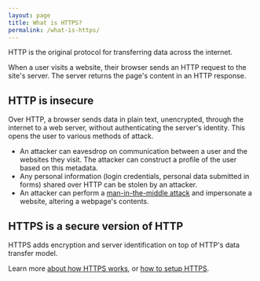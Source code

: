 ```yaml
---
layout: page
title: What is HTTPS?
permalink: /what-is-https/
---
```


HTTP is the original protocol for transferring data across the internet.

When a user visits a website, their browser sends an HTTP request to the site's server. The server returns the page's content in an HTTP response.

## HTTP is insecure

Over HTTP, a browser sends data in plain text, unencrypted, through the internet to a web server, without authenticating the server's identity. This opens the user to various methods of attack.

* An attacker can eavesdrop on communication between a user and the websites they visit. The attacker can construct a profile of the user based on this metadata.
* Any personal information (login credentials, personal data submitted in forms) shared over HTTP can be stolen by an attacker.
* An attacker can perform a [man-in-the-middle attack](https://en.wikipedia.org/wiki/Man-in-the-middle_attack) and impersonate a website, altering a webpage's contents.

## HTTPS is a secure version of HTTP

HTTPS adds encryption and server identification on top of HTTP's data transfer model.

Learn more [about how HTTPS works](/how-https-works/), or [how to setup HTTPS](/how-to-setup-https/).